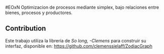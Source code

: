 #EOxN
Optimizacion de procesos mediante simplex, bajo relaciones entre bienes, procesos y productores.

## Contribution
Este trabajo utiliza la libreria de *So long, -Clemens* para construir su interfaz, disponible en: 
https://github.com/clemenssielaff/ZodiacGraph 
